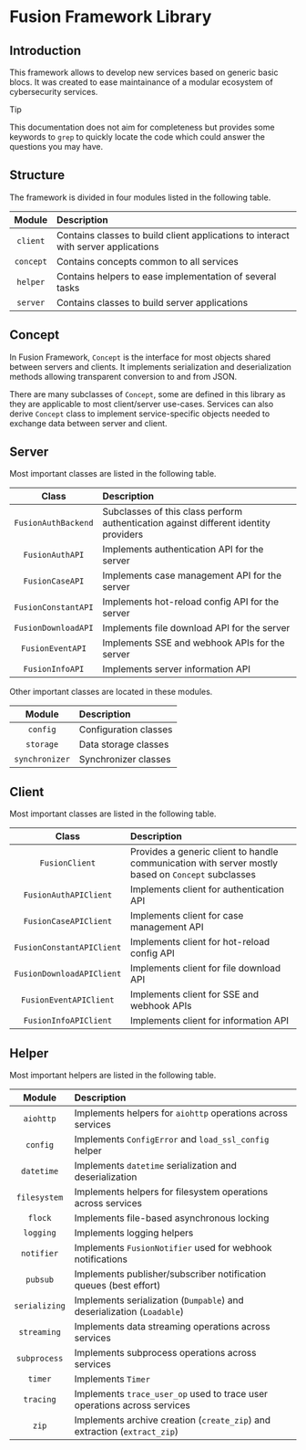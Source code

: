 # Fusion Framework Library

## Introduction

This framework allows to develop new services based on generic basic blocs. It was created to ease maintainance of a modular ecosystem of cybersecurity services.

> [!TIP]
> This documentation does not aim for completeness but provides some keywords to `grep` to quickly locate the code which could answer the questions you may have.


## Structure

The framework is divided in four modules listed in the following table.

| Module | Description |
|:---------:|:-------------------------------------------|
| `client`  | Contains classes to build client applications to interact with server applications |
| `concept` | Contains concepts common to all services |
| `helper`  | Contains helpers to ease implementation of several tasks |
| `server`  | Contains classes to build server applications |


## Concept

In Fusion Framework, `Concept` is the interface for most objects shared between servers and clients. It implements serialization and deserialization methods allowing transparent conversion to and from JSON.

There are many subclasses of `Concept`, some are defined in this library as they are applicable to most client/server use-cases. Services can also derive `Concept` class to implement service-specific objects needed to exchange data between server and client.


## Server

Most important classes are listed in the following table.

| Class | Description |
|:---------:|:-------------------------------------------|
| `FusionAuthBackend` | Subclasses of this class perform authentication against different identity providers |
| `FusionAuthAPI`     | Implements authentication API for the server |
| `FusionCaseAPI`     | Implements case management API for the server |
| `FusionConstantAPI` | Implements hot-reload config API for the server |
| `FusionDownloadAPI` | Implements file download API for the server |
| `FusionEventAPI`    | Implements SSE and webhook APIs for the server |
| `FusionInfoAPI`     | Implements server information API |

Other important classes are located in these modules.

| Module | Description |
|:---------:|:-------------------------------------------|
| `config`       | Configuration classes |
| `storage`      | Data storage classes |
| `synchronizer` | Synchronizer classes |


## Client

Most important classes are listed in the following table.

| Class | Description |
|:---------:|:-------------------------------------------|
| `FusionClient` | Provides a generic client to handle communication with server mostly based on `Concept` subclasses |
| `FusionAuthAPIClient`     | Implements client for authentication API |
| `FusionCaseAPIClient`     | Implements client for case management API |
| `FusionConstantAPIClient` | Implements client for hot-reload config API |
| `FusionDownloadAPIClient` | Implements client for file download API |
| `FusionEventAPIClient`    | Implements client for SSE and webhook APIs |
| `FusionInfoAPIClient`     | Implements client for information API |


## Helper

Most important helpers are listed in the following table.

| Module | Description |
|:---------:|:-------------------------------------------|
| `aiohttp`     | Implements helpers for `aiohttp` operations across services |
| `config`      | Implements `ConfigError` and `load_ssl_config` helper |
| `datetime`    | Implements `datetime` serialization and deserialization |
| `filesystem`  | Implements helpers for filesystem operations across services |
| `flock`       | Implements file-based asynchronous locking |
| `logging`     | Implements logging helpers |
| `notifier`    | Implements `FusionNotifier` used for webhook notifications |
| `pubsub`      | Implements publisher/subscriber notification queues (best effort) |
| `serializing` | Implements serialization (`Dumpable`) and deserialization (`Loadable`) |
| `streaming`   | Implements data streaming operations across services |
| `subprocess`  | Implements subprocess operations across services |
| `timer`       | Implements `Timer` |
| `tracing`     | Implements `trace_user_op` used to trace user operations across services |
| `zip`         | Implements archive creation (`create_zip`) and extraction (`extract_zip`) |
